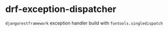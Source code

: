 # drf-exception-dispatcher
`djangorestframework` exception handler build with `funtools.singledispatch`

